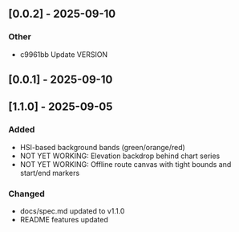 ## [0.0.2] - 2025-09-10

### Other
- c9961bb Update VERSION

## [0.0.1] - 2025-09-10

## [1.1.0] - 2025-09-05
### Added
- HSI-based background bands (green/orange/red)
- NOT YET WORKING: Elevation backdrop behind chart series
- NOT YET WORKING: Offline route canvas with tight bounds and start/end markers

### Changed
- docs/spec.md updated to v1.1.0
- README features updated
